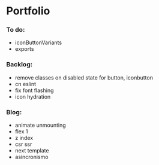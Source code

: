 # Portfolio

### To do:

- iconButtonVariants
- exports

### Backlog:

- remove classes on disabled state for button, iconbutton
- cn eslint
- fix font flashing
- icon hydration

### Blog:

- animate unmounting
- flex 1
- z index
- csr ssr
- next template
- asincronismo

